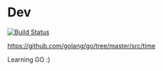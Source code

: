 # Dev
[![Build Status](https://travis-ci.org/nayzawoo/datetime.svg?branch=master)](https://travis-ci.org/nayzawoo/datetime)

https://github.com/golang/go/tree/master/src/time

Learning GO :)